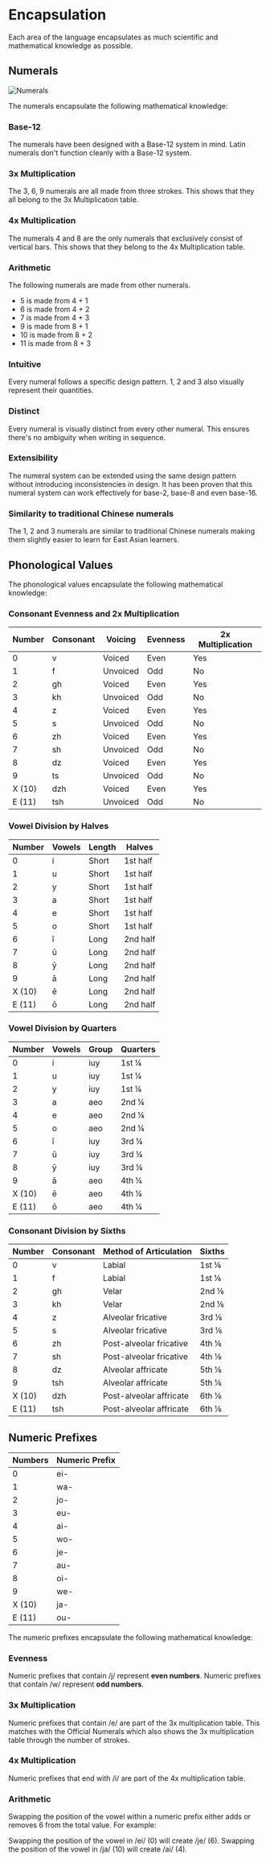 # Encapsulation

Each area of the language encapsulates as much scientific and mathematical
knowledge as possible.

## Numerals

![Numerals](/elp-documentation/img/Numerals.png)

The numerals encapsulate the following mathematical knowledge:

### Base-12

The numerals have been designed with a Base-12 system in mind. Latin numerals
don't function cleanly with a Base-12 system.

### 3x Multiplication

The 3, 6, 9 numerals are all made from three strokes. This shows that they all
belong to the 3x Multiplication table.

### 4x Multiplication

The numerals 4 and 8 are the only numerals that exclusively consist of vertical
bars. This shows that they belong to the 4x Multiplication table.

### Arithmetic

The following numerals are made from other numerals.

- 5 is made from 4 + 1
- 6 is made from 4 + 2
- 7 is made from 4 + 3
- 9 is made from 8 + 1
- 10 is made from 8 + 2
- 11 is made from 8 + 3

### Intuitive

Every numeral follows a specific design pattern. 1, 2 and 3 also visually
represent their quantities.

### Distinct

Every numeral is visually distinct from every other numeral. This ensures
there's no ambiguity when writing in sequence.

### Extensibility

The numeral system can be extended using the same design pattern without
introducing inconsistencies in design. It has been proven that this numeral
system can work effectively for base-2, base-8 and even base-16.

### Similarity to traditional Chinese numerals

The 1, 2 and 3 numerals are similar to traditional Chinese numerals making them
slightly easier to learn for East Asian learners.

## Phonological Values

The phonological values encapsulate the following mathematical knowledge:

### Consonant Evenness and 2x Multiplication

| Number | Consonant | Voicing  | Evenness | 2x Multiplication |
| ------ | --------- | -------- | -------- | ----------------- |
| 0      | v         | Voiced   | Even     | Yes               |
| 1      | f         | Unvoiced | Odd      | No                |
| 2      | gh        | Voiced   | Even     | Yes               |
| 3      | kh        | Unvoiced | Odd      | No                |
| 4      | z         | Voiced   | Even     | Yes               |
| 5      | s         | Unvoiced | Odd      | No                |
| 6      | zh        | Voiced   | Even     | Yes               |
| 7      | sh        | Unvoiced | Odd      | No                |
| 8      | dz        | Voiced   | Even     | Yes               |
| 9      | ts        | Unvoiced | Odd      | No                |
| X (10) | dzh       | Voiced   | Even     | Yes               |
| E (11) | tsh       | Unvoiced | Odd      | No                |

### Vowel Division by Halves

| Number | Vowels | Length | Halves   |
| ------ | ------ | ------ | -------- |
| 0      | i      | Short  | 1st half |
| 1      | u      | Short  | 1st half |
| 2      | y      | Short  | 1st half |
| 3      | a      | Short  | 1st half |
| 4      | e      | Short  | 1st half |
| 5      | o      | Short  | 1st half |
| 6      | ī      | Long   | 2nd half |
| 7      | ū      | Long   | 2nd half |
| 8      | ȳ      | Long   | 2nd half |
| 9      | ā      | Long   | 2nd half |
| X (10) | ē      | Long   | 2nd half |
| E (11) | ō      | Long   | 2nd half |

### Vowel Division by Quarters

| Number | Vowels | Group | Quarters |
| ------ | ------ | ----- | -------- |
| 0      | i      | iuy   | 1st ¼    |
| 1      | u      | iuy   | 1st ¼    |
| 2      | y      | iuy   | 1st ¼    |
| 3      | a      | aeo   | 2nd ¼    |
| 4      | e      | aeo   | 2nd ¼    |
| 5      | o      | aeo   | 2nd ¼    |
| 6      | ī      | iuy   | 3rd ¼    |
| 7      | ū      | iuy   | 3rd ¼    |
| 8      | ȳ      | iuy   | 3rd ¼    |
| 9      | ā      | aeo   | 4th ¼    |
| X (10) | ē      | aeo   | 4th ¼    |
| E (11) | ō      | aeo   | 4th ¼    |

### Consonant Division by Sixths

| Number | Consonant | Method of Articulation  | Sixths |
| ------ | --------- | ----------------------- | ------ |
| 0      | v         | Labial                  | 1st ⅙  |
| 1      | f         | Labial                  | 1st ⅙  |
| 2      | gh        | Velar                   | 2nd ⅙  |
| 3      | kh        | Velar                   | 2nd ⅙  |
| 4      | z         | Alveolar fricative      | 3rd ⅙  |
| 5      | s         | Alveolar fricative      | 3rd ⅙  |
| 6      | zh        | Post-alveolar fricative | 4th ⅙  |
| 7      | sh        | Post-alveolar fricative | 4th ⅙  |
| 8      | dz        | Alveolar affricate      | 5th ⅙  |
| 9      | tsh       | Alveolar affricate      | 5th ⅙  |
| X (10) | dzh       | Post-alveolar affricate | 6th ⅙  |
| E (11) | tsh       | Post-alveolar affricate | 6th ⅙  |

## Numeric Prefixes

| Numbers | Numeric Prefix |
| ------- | -------------- |
| 0       | ei-            |
| 1       | wa-            |
| 2       | jo-            |
| 3       | eu-            |
| 4       | ai-            |
| 5       | wo-            |
| 6       | je-            |
| 7       | au-            |
| 8       | oi-            |
| 9       | we-            |
| X (10)  | ja-            |
| E (11)  | ou-            |

The numeric prefixes encapsulate the following mathematical knowledge:

### Evenness

Numeric prefixes that contain /j/ represent **even numbers**.
Numeric prefixes that contain /w/ represent **odd numbers**.

### 3x Multiplication

Numeric prefixes that contain /e/ are part of the 3x multiplication table. This
matches with the Official Numerals which also shows the 3x multiplication table
through the number of strokes.

### 4x Multiplication

Numeric prefixes that end with /i/ are part of the 4x multiplication table.

### Arithmetic

Swapping the position of the vowel within a numeric prefix either adds or
removes 6 from the total value. For example:

Swapping the position of the vowel in /ei/ (0) will create /je/ (6).
Swapping the position of the vowel in /ja/ (10) will create /ai/ (4).

